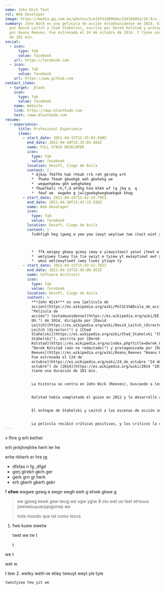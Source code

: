 ```yaml
---
name: John Wick Test
rol: Web Developer
image: https://media.gq.com.mx/photos/5ce19f41d09b9ac33d16885a/16:9/w_1920%2cc_limit/john%20wick%203.jpg
summary: John Wick es una película de acción estadounidense de 2014, dirigida
  por David Leitch y Chad Stahelski, escrita por Derek Kolstad y protagonizada
  por Keanu Reeves. Fue estrenada el 24 de octubre de 2014. Y tiene una duración
  de 101 min.
social:
  - icon:
      type: fab
      value: facebook
    url: https://facebook.com
  - icon:
      type: fab
      value: facebook
    url: https://www.github.com
contact_items:
  - target: _blank
    icon:
      type: fab
      value: facebook
    name: Website
    link: https://www.blastkode.com
    text: /www.blastkode.com
resume:
  - experience:
      title: Profesional Experience
      items:
        - start_date: 2021-04-15T15:35:03.949Z
          end_date: 2021-04-30T15:35:03.984Z
          name: FULL STACK DEVELOPER
          icon:
            type: fab
            value: facebook
          location: Desoft, Ciego de Ávila
          content: |-
            * djkas fkkfhk hak rhkah rrk reh gkrehg erh
            *  fhwke fkewh gkwehgk weh gkwhekg we
            *  wegwehgkew gkh wekghwkeg 
            * fkwefketi rh,f,d mfdhg hsm khkh wf lq jkq q  q
            *  fewf we  ewgwke g jwljgwekgkwegkwekgwk khwg
        - start_date: 2021-04-15T15:42:33.795Z
          end_date: 2021-04-30T15:42:33.836Z
          name: Web Developer
          icon:
            type: fab
            value: facebook
          location: Desoft, Ciego de Avila
          content: |-
            fsdkfigh heg igweg w yew yew iewyt weytiwe twe itwit wiet yweit yw



            *  ffk weigey gkewy giewy iewy e yiewyitewit yeiwt itewt w 
            *  wetyiwey tiwey tie tie ywiyt e tyiew yt ewieytiewt ewt yiet iwe
            *  weui wetiewytiwet iwey tiwei ytiwye ty
        - start_date: 2021-04-15T15:43:52.702Z
          end_date: 2021-04-15T15:45:00.853Z
          name: Software Architect
          icon:
            type: fab
            value: facebook
          location: Desoft, Ciego de Avila
          content: >-
            ***John Wick*** es una [película de
            acción](https://es.wikipedia.org/wiki/Pel%C3%ADcula_de_acci%C3%B3n
            "Película de
            acción") [estadounidense](https://es.wikipedia.org/wiki/EE._UU. "EE.
            UU.") de 2014, dirigida por [David
            Leitch](https://es.wikipedia.org/wiki/David_Leitch_(director) "David
            Leitch (director)") y [Chad
            Stahelski](https://es.wikipedia.org/wiki/Chad_Stahelski "Chad
            Stahelski"), escrita por [Derek
            Kolstad](https://es.wikipedia.org/w/index.php?title=Derek_Kolstad&action=edit&redlink=1
            "Derek Kolstad (aún no redactado)") y protagonizada por [Keanu
            Reeves](https://es.wikipedia.org/wiki/Keanu_Reeves "Keanu Reeves").
            Fue estrenada el [24 de
            octubre](https://es.wikipedia.org/wiki/24_de_octubre "24 de
            octubre") de [2014](https://es.wikipedia.org/wiki/2014 "2014"). Y
            tiene una duración de 101 min.


            La historia se centra en John Wick (Reeves), buscando a los hombres que irrumpieron en su casa, robaron su antiguo coche (Ford Mustang de 1969) y mataron a su cachorro, que fue un último regalo para él de su esposa recientemente fallecida (Moynahan).[3](https://es.wikipedia.org/wiki/John_Wick#cite_note-John_Wick_Review-3)​ Stahelski y [David Leitch](https://es.wikipedia.org/wiki/David_Leitch "David Leitch") dirigieron la película juntos, aunque solo se acreditó a Stahelski.[4](https://es.wikipedia.org/wiki/John_Wick#cite_note-filmstage-4)​


            Kolstad había completado el guion en 2012 y lo desarrolló aún más para Thunder Road Pictures.[5](https://es.wikipedia.org/wiki/John_Wick#cite_note-Scorn-5)​ La película fue producida por Basil Iwanyk de Thunder Road Pictures, Leitch, [Eva Longoria](https://es.wikipedia.org/wiki/Eva_Longoria "Eva Longoria") y Michael Witherill. Marca el debut como director de Stahelski y Leitch como equipo después de múltiples créditos separados como directores de [segunda unidad](https://es.wikipedia.org/wiki/Segunda_unidad "Segunda unidad") y coordinadores de acrobacias. Anteriormente trabajaron con Reeves como dobles en la [trilogía de The Matrix](https://es.wikipedia.org/wiki/Matrix "Matrix").[6](https://es.wikipedia.org/wiki/John_Wick#cite_note-6)​


            El enfoque de Stahelski y Leitch a las escenas de acción se basó en su admiración por el [anime](https://es.wikipedia.org/wiki/Anime "Anime")[7](https://es.wikipedia.org/wiki/John_Wick#cite_note-7)​ y las [películas de artes marciales](https://es.wikipedia.org/wiki/Cine_de_artes_marciales "Cine de artes marciales").[8](https://es.wikipedia.org/wiki/John_Wick#cite_note-8)​ La película usó [coreógrafos de lucha](https://es.wikipedia.org/wiki/Combate_esc%C3%A9nico "Combate escénico")[9](https://es.wikipedia.org/wiki/John_Wick#cite_note-9)​ y técnicas de Gun Fu[10](https://es.wikipedia.org/wiki/John_Wick#cite_note-10)​ del cine de acción de Hong Kong.[11](https://es.wikipedia.org/wiki/John_Wick#cite_note-11)​ La película también rinde homenaje a obras como "The Killer" de [John Woo](https://es.wikipedia.org/wiki/John_Woo "John Woo"), [Le Cercle Rouge](https://es.wikipedia.org/wiki/C%C3%ADrculo_rojo_(pel%C3%ADcula) "Círculo rojo (película)") y [Le Samouraï](https://es.wikipedia.org/wiki/El_silencio_de_un_hombre "El silencio de un hombre") de [Jean-Pierre Melville](https://es.wikipedia.org/wiki/Jean-Pierre_Melville "Jean-Pierre Melville"),[12](https://es.wikipedia.org/wiki/John_Wick#cite_note-12)​ [Point Blank](https://es.wikipedia.org/wiki/A_quemarropa "A quemarropa") de [John Boorman](https://es.wikipedia.org/wiki/John_Boorman "John Boorman") y las películas de [Spaghetti western](https://es.wikipedia.org/wiki/Spaghetti_western "Spaghetti western").[13](https://es.wikipedia.org/wiki/John_Wick#cite_note-thesource.com-13)​


            La película recibió críticas positivas, y los críticos la calificaron como una de las mejores actuaciones de Reeves y una de las mejores películas de acción de 2014. Recaudó $86 millones en todo el mundo contra un presupuesto de producción de $20 millones. Dos secuelas, [John Wick: Chapter 2](https://es.wikipedia.org/wiki/John_Wick:_Chapter_2 "John Wick: Chapter 2"), y [John Wick: Chapter 3 - Parabellum](https://es.wikipedia.org/wiki/John_Wick:_Chapter_3_-_Parabellum "John Wick: Chapter 3 - Parabellum"), se lanzaron en febrero de 2017 y mayo de 2019, respectivamente, con un éxito comercial y crítico comparable, con otra secuela, John Wick: Capítulo 4, programada para mayo Lanzamiento 2021. También es la única película de la serie que será distribuida por [Summit Entertainment](https://es.wikipedia.org/wiki/Summit_Entertainment "Summit Entertainment"), ya que las otras películas son distribuidas por Lionsgate Films.
---
```

v fhre g erh kerher



 erh jerkjhrejhlre herh ler he

 erhe rkherh er hre [re](www.blastkode.com) 

* dfsfas n fg ,dfgd
*  gerj glrekh gkrh ger
*  gerk grn gr herk
*  erh  gkerh gkerh gekr

f **efwe** ewgwe gewg e ewgn wegh ewh g ehwk gkwe g



>  ew gjewg kewk gew iwug we ugw ygiw 8 otu ewt uo leet etrouuo jweiweiuyuerppqjoirep we
>
> hola mundo que tal como lesva

1.  fwe kuew ewetw

    twet we tw t

    t

   we t

   wet w

   t tew
2.  wetky weth iw etiey tweuyt weyt yie tyie

    tweutyiew tew yit we